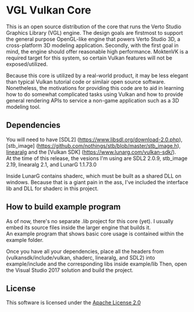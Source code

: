 # VGL Vulkan Core
This is an open source distribution of the core that runs the Verto Studio Graphics Library (VGL) engine.
The design goals are firstmost to support the general purpose OpenGL-like engine that powers Verto Studio 3D, a cross-platform 3D modeling application.
Secondly, with the first goal in mind, the engine should offer reasonable high performance.  MoktenVK is a required target for this system, so certain Vulkan features will not be exposed/utilized.

Because this core is utilized by a real-world product, it may be less elegant than typical Vulkan tutorial code
or similair open source software.  Nonetheless, the motivations for providing this code are to aid in learning how to do
somewhat complicated tasks using Vulkan and how to provide general rendering APIs to service a non-game application such as 
a 3D modeling tool.

## Dependencies

You will need to have [SDL2] (https://www.libsdl.org/download-2.0.php), [stb_image] (https://github.com/nothings/stb/blob/master/stb_image.h), [linearalg](https://github.com/sgorsten/linalg) and the [Vulkan SDK] (https://www.lunarg.com/vulkan-sdk/).  
At the time of this release, the vesions I'm using are SDL2 2.0.9, stb_image 2.19, linearalg 2.1, and LunarG 1.1.73.0

Inside LunarG contains shaderc, which must be built as a shared DLL on windows.  Because that is a giant pain in the ass, I've included the interface lib and DLL for shaderc in this project.

## How to build example program

As of now, there's no separate .lib project for this core (yet).  I usually embed its source files inside the larger engine that builds it.  
An example program that shows basic core usage is contained within the example folder.

Once you have all your dependencies, place all the headers from (vulkansdk/include/vulkan, shaderc, linearalg, and SDL2) into example/include and the corresponding libs inside example/lib
Then, open the Visual Studio 2017 solution and build the project.

## License

This software is licensed under the [Apache License 2.0](https://www.apache.org/licenses/LICENSE-2.0)